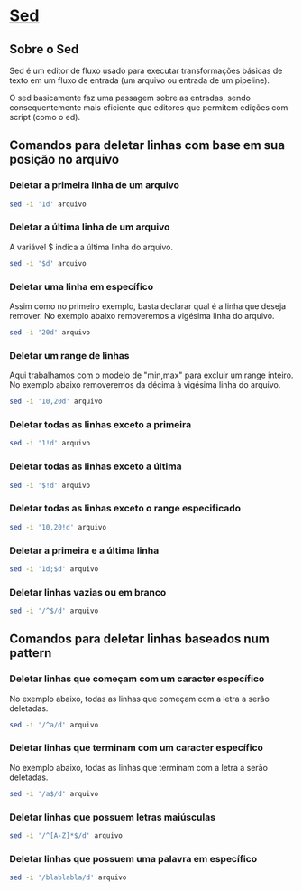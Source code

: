 # [Sed](http://sed.sourceforge.net/)

## Sobre o Sed

Sed é um editor de fluxo usado para executar transformações básicas de texto em um fluxo de entrada (um arquivo ou entrada de um pipeline).

O sed basicamente faz uma passagem sobre as entradas, sendo consequentemente mais eficiente que editores que permitem edições com script (como o ed).

## Comandos para deletar linhas com base em sua posição no arquivo

### Deletar a primeira linha de um arquivo

```bash
sed -i '1d' arquivo
```

### Deletar a última linha de um arquivo

A variável $ indica a última linha do arquivo.

```bash
sed -i '$d' arquivo
```

### Deletar uma linha em específico

Assim como no primeiro exemplo, basta declarar qual é a linha que deseja remover. No exemplo abaixo removeremos a vigésima linha do arquivo.

```bash
sed -i '20d' arquivo
```

### Deletar um range de linhas

Aqui trabalhamos com o modelo de "min,max" para excluir um range inteiro. No exemplo abaixo removeremos da décima à vigésima linha do arquivo.

```bash
sed -i '10,20d' arquivo
```

### Deletar todas as linhas exceto a primeira

```bash
sed -i '1!d' arquivo
```

### Deletar todas as linhas exceto a última

```bash
sed -i '$!d' arquivo
```

### Deletar todas as linhas exceto o range especificado

```bash
sed -i '10,20!d' arquivo
```

### Deletar a primeira e a última linha

```bash
sed -i '1d;$d' arquivo
```

### Deletar linhas vazias ou em branco

```bash
sed -i '/^$/d' arquivo
```

## Comandos para deletar linhas baseados num pattern

### Deletar linhas que começam com um caracter específico

No exemplo abaixo, todas as linhas que começam com a letra a serão deletadas.

```bash
sed -i '/^a/d' arquivo
```

### Deletar linhas que terminam com um caracter específico

No exemplo abaixo, todas as linhas que terminam com a letra a serão deletadas.

```bash
sed -i '/a$/d' arquivo
```

### Deletar linhas que possuem letras maiúsculas

```bash
sed -i '/^[A-Z]*$/d' arquivo
```

### Deletar linhas que possuem uma palavra em específico

```bash
sed -i '/blablabla/d' arquivo
```
